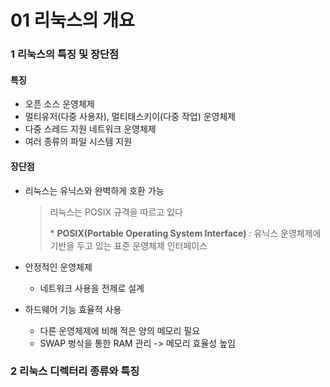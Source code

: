 # 01 리눅스의 개요 



### 1 리눅스의 특징 및 장단점

#### 특징

- 오픈 소스 운영체제
- 멀티유저(다중 사용자), 멀티태스키이(다중 작업) 운영체제
- 다중 스레드 지원 네트워크 운영체제
- 여러 종류의 파일 시스템 지원

#### 장단점

- 리눅스는 유닉스와 완벽하게 호환 가능

  > 리눅스는 POSIX 규격을 따르고 있다
  >
  > \* **POSIX(Portable Operating System Interface)** : 유닉스 운영체제에 기반을 두고 있는 표준 운영체제 인터페이스

- 안정적인 운영체제

  - 네트워크 사용을 전제로 설계

- 하드웨어 기능 효율적 사용

  - 다른 운영체제에 비해 적은 양의 메모리 필요
  - SWAP 벙삭을 통한 RAM 관리 -> 메모리 효율성 높임



### 2 리눅스 디렉터리 종류와 특징



